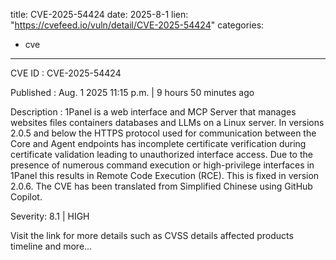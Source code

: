  
title: CVE-2025-54424
date: 2025-8-1
lien: "https://cvefeed.io/vuln/detail/CVE-2025-54424"
categories:
  - cve
---

CVE ID : CVE-2025-54424

Published :  Aug. 1
2025
11:15 p.m. | 9 hours
50 minutes ago

Description : 1Panel is a web interface and MCP Server that manages websites
files
containers
databases
and LLMs on a Linux server. In versions 2.0.5 and below
the HTTPS protocol used for communication between the Core and Agent endpoints has incomplete certificate verification during certificate validation
leading to unauthorized interface access. Due to the presence of numerous command execution or high-privilege interfaces in 1Panel
this results in Remote Code Execution (RCE). This is fixed in version 2.0.6. The CVE has been translated from Simplified Chinese using GitHub Copilot.

Severity: 8.1 | HIGH

Visit the link for more details
such as CVSS details
affected products
timeline
and more...
